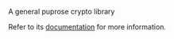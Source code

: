 A general puprose crypto library

Refer to its [documentation](https://docs.rs/crylib) for more information.
